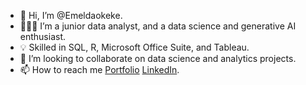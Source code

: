 - 👋 Hi, I’m @Emeldaokeke.
- 👩🏽‍💻 I’m a junior data analyst, and a data science and generative AI enthusiast.
- 💡 Skilled in SQL, R, Microsoft Office Suite, and Tableau.
- 💞️ I’m looking to collaborate on data science and analytics projects.
- 📫 How to reach me [Portfolio](https://emeldaokeke.carrd.co/) [LinkedIn](https://www.linkedin.com/in/emelda-okeke-45020b298?utm_source=share&utm_campaign=share_via&utm_content=profile&utm_medium=ios_app).
  

<!---
Emeldaokeke/Emeldaokeke is a ✨ special ✨ repository because its `README.md` (this file) appears on your GitHub profile.
You can click the Preview link to take a look at your changes.
--->

